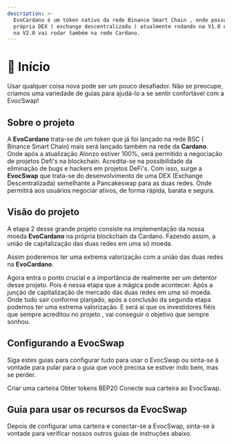 ```yaml
---
description: >-
  EvoCardano é um token nativo da rede Binance Smart Chain , onde possui sua
  própria DEX ( exchange descentralizada ) atualmente rodando na V1.0 em breve 
  na V2.0 vai rodar também na rede Cardano.
---
```


# 🥳 Início

Usar qualquer coisa nova pode ser um pouco desafiador. Não se preocupe, criamos uma variedade de guias para ajudá-lo a se sentir confortável com a EvocSwap!

## Sobre o projeto

A **EvoCardano**  trata-se de um token que já foi lançado na rede BSC ( Binance Smart Chain) mais será lançado também na rede da **Cardano**. Onde após a atualização Alonzo estiver 100%, será permitido a negociação de projetos Defi's na blockchain. Acredita-se na possibilidade da eliminação de bugs e hackers em projetos DeFi's. Com isso, surge a **EvocSwap** que trata-se do desenvolvimento de uma DEX (Exchange Descentralizada) semelhante a Pancakeswap para as duas redes. Onde permitirá aos usuários negociar ativos,  de forma rápida, barata e segura.

## Visão do projeto

A etapa 2 desse grande projeto consiste na implementação da nossa moeda **EvoCardano** na própria blockchain da Cardano. Fazendo assim,  a união de capitalização das duas redes em uma só moeda.&#x20;

Assim poderemos ter uma extrema valorização com a união das duas redes na **EvoCardano**.&#x20;

Agora entra o ponto crucial e a importância de realmente ser um detentor desse projeto. Pois é nessa etapa que a mágica pode acontecer. Após a junção de capitalização de mercado das duas redes em uma só moeda. Onde tudo sair conforme planjado, após a conclusão da segunda etapa podemos ter uma extrema valorização. E será ai que os investidores fiéis que sempre acreditou no projeto , vai conseguir o objetivo que sempre sonhou.

## Configurando a EvocSwap&#x20;

Siga estes guias para configurar tudo para usar o EvocSwap ou sinta-se à vontade para pular para o guia que você precisa se estiver indo bem, mas se perder.

Criar uma carteira Obter tokens BEP20 Conecte sua carteira ao EvocSwap.



## Guia para usar os recursos da EvocSwap

Depois de configurar uma carteira e conectar-se a EvocSwap, sinta-se à vontade para verificar nossos outros guias de instruções abaixo.

